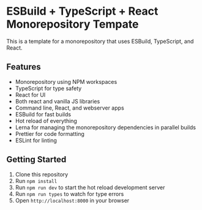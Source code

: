 # ESBuild + TypeScript + React Monorepository Tempate

This is a template for a monorepository that uses ESBuild, TypeScript, and React.

## Features

- Monorepository using NPM workspaces
- TypeScript for type safety
- React for UI
- Both react and vanilla JS libraries
- Command line, React, and webserver apps
- ESBuild for fast builds
- Hot reload of everything
- Lerna for managing the monorepository dependencies in parallel builds
- Prettier for code formatting
- ESLint for linting

## Getting Started

1. Clone this repository
2. Run `npm install`
3. Run `npm run dev` to start the hot reload development server
3. Run `npm run types` to watch for type errors
4. Open `http://localhost:8000` in your browser
